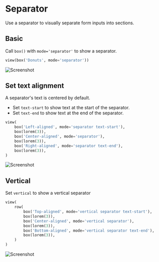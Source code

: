 # Separator

Use a separator to visually separate form inputs into sections.

## Basic

Call `box()` with `mode='separator'` to show a separator.


```py
view(box('Donuts', mode='separator'))
```


![Screenshot](assets/screenshots/separator_basic.png)


## Set text alignment

A separator's text is centered by default.

- Set `text-start` to show text at the start of the separator.
- Set `text-end` to show text at the end of the separator.


```py
view(
    box('Left-aligned', mode='separator text-start'),
    box(lorem(3)),
    box('Center-aligned', mode='separator'),
    box(lorem(3)),
    box('Right-aligned', mode='separator text-end'),
    box(lorem(3)),
)
```


![Screenshot](assets/screenshots/separator_align.png)


## Vertical

Set `vertical` to show a vertical separator


```py
view(
    row(
        box('Top-aligned', mode='vertical separator text-start'),
        box(lorem(3)),
        box('Center-aligned', mode='vertical separator'),
        box(lorem(3)),
        box('Bottom-aligned', mode='vertical separator text-end'),
        box(lorem(3)),
    )
)
```


![Screenshot](assets/screenshots/separator_vertical.png)
